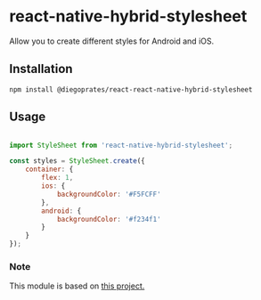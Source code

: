 react-native-hybrid-stylesheet
=========
Allow you to create different styles for Android and iOS.

## Installation
 `npm install @diegoprates/react-react-native-hybrid-stylesheet`


## Usage
```javascript

import StyleSheet from 'react-native-hybrid-stylesheet';

const styles = StyleSheet.create({
    container: {
        flex: 1,        
        ios: {
            backgroundColor: '#F5FCFF'
        },
        android: {
            backgroundColor: '#f234f1'
        }
    }    
});
```
### Note
This module is based on [this project.](http://makeitopen.com/tutorials/building-the-f8-app/design/)
